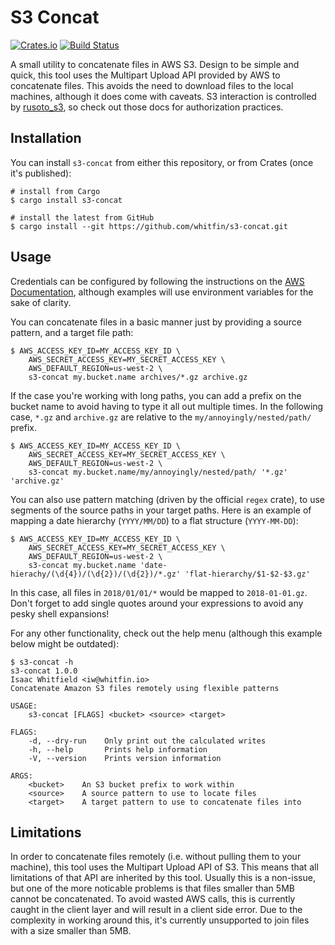# S3 Concat
[![Crates.io](https://img.shields.io/crates/v/s3-concat.svg)](https://crates.io/crates/s3-concat) [![Build Status](https://img.shields.io/travis/whitfin/s3-concat.svg)](https://travis-ci.org/whitfin/s3-concat)

A small utility to concatenate files in AWS S3. Design to be simple and quick, this tool uses the Multipart Upload API provided by AWS to concatenate files. This avoids the need to download files to the local machines, although it does come with caveats. S3 interaction is controlled by [rusoto_s3](https://crates.io/crates/rusoto_s3), so check out those docs for authorization practices.

## Installation

You can install `s3-concat` from either this repository, or from Crates (once it's published):

```shell
# install from Cargo
$ cargo install s3-concat

# install the latest from GitHub
$ cargo install --git https://github.com/whitfin/s3-concat.git
```

## Usage

Credentials can be configured by following the instructions on the [AWS Documentation](https://docs.aws.amazon.com/cli/latest/userguide/cli-environment.html), although examples will use environment variables for the sake of clarity.

You can concatenate files in a basic manner just by providing a source pattern, and a target file path:

```shell
$ AWS_ACCESS_KEY_ID=MY_ACCESS_KEY_ID \
    AWS_SECRET_ACCESS_KEY=MY_SECRET_ACCESS_KEY \
    AWS_DEFAULT_REGION=us-west-2 \
    s3-concat my.bucket.name archives/*.gz archive.gz
```

If the case you're working with long paths, you can add a prefix on the bucket name to avoid having to type it all out multiple times. In the following case, `*.gz` and `archive.gz` are relative to the `my/annoyingly/nested/path/` prefix.

```shell
$ AWS_ACCESS_KEY_ID=MY_ACCESS_KEY_ID \
    AWS_SECRET_ACCESS_KEY=MY_SECRET_ACCESS_KEY \
    AWS_DEFAULT_REGION=us-west-2 \
    s3-concat my.bucket.name/my/annoyingly/nested/path/ '*.gz' 'archive.gz'
```

You can also use pattern matching (driven by the official `regex` crate), to use segments of the source paths in your target paths. Here is an example of mapping a date hierarchy (`YYYY/MM/DD`) to a flat structure (`YYYY-MM-DD`):

```shell
$ AWS_ACCESS_KEY_ID=MY_ACCESS_KEY_ID \
    AWS_SECRET_ACCESS_KEY=MY_SECRET_ACCESS_KEY \
    AWS_DEFAULT_REGION=us-west-2 \
    s3-concat my.bucket.name 'date-hierachy/(\d{4})/(\d{2})/(\d{2})/*.gz' 'flat-hierarchy/$1-$2-$3.gz'
```

In this case, all files in `2018/01/01/*` would be mapped to `2018-01-01.gz`. Don't forget to add single quotes around your expressions to avoid any pesky shell expansions!

For any other functionality, check out the help menu (although this example below might be outdated):

```shell
$ s3-concat -h
s3-concat 1.0.0
Isaac Whitfield <iw@whitfin.io>
Concatenate Amazon S3 files remotely using flexible patterns

USAGE:
    s3-concat [FLAGS] <bucket> <source> <target>

FLAGS:
    -d, --dry-run    Only print out the calculated writes
    -h, --help       Prints help information
    -V, --version    Prints version information

ARGS:
    <bucket>    An S3 bucket prefix to work within
    <source>    A source pattern to use to locate files
    <target>    A target pattern to use to concatenate files into
```

## Limitations

In order to concatenate files remotely (i.e. without pulling them to your machine), this tool uses the Multipart Upload API of S3. This means that all limitations of that API are inherited by this tool. Usually this is a non-issue, but one of the more noticable problems is that files smaller than 5MB cannot be concatenated. To avoid wasted AWS calls, this is currently caught in the client layer and will result in a client side error. Due to the complexity in working around this, it's currently unsupported to join files with a size smaller than 5MB.

